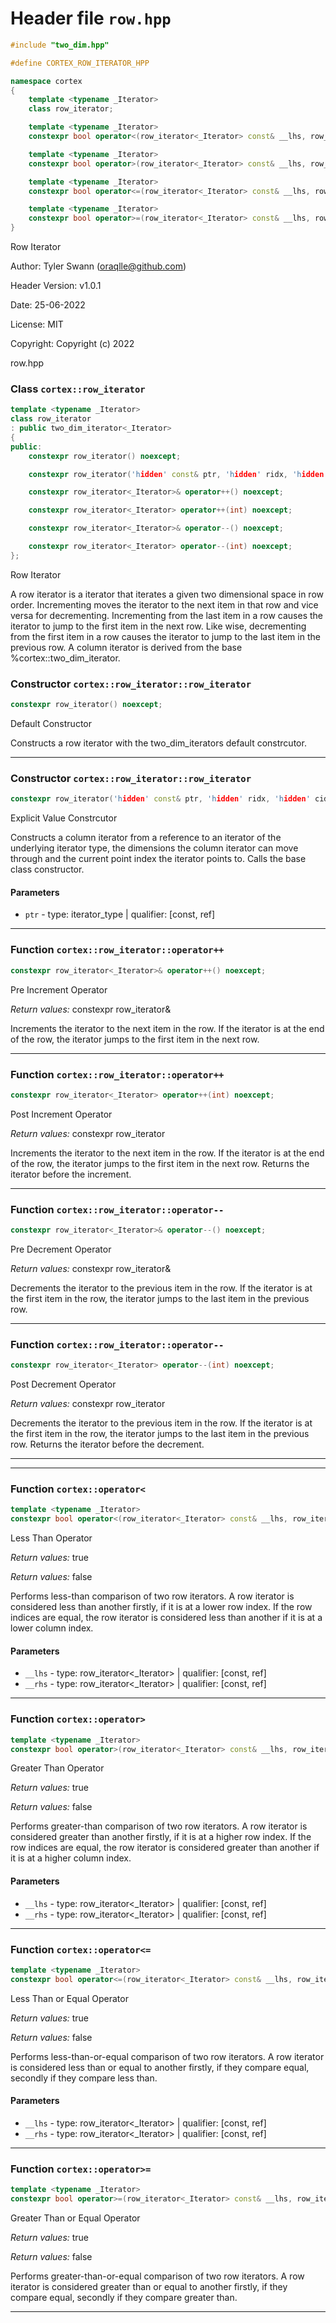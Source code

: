 # Header file `row.hpp`

``` cpp
#include "two_dim.hpp"

#define CORTEX_ROW_ITERATOR_HPP

namespace cortex
{
    template <typename _Iterator>
    class row_iterator;

    template <typename _Iterator>
    constexpr bool operator<(row_iterator<_Iterator> const& __lhs, row_iterator<_Iterator> const& __rhs) noexcept;

    template <typename _Iterator>
    constexpr bool operator>(row_iterator<_Iterator> const& __lhs, row_iterator<_Iterator> const& __rhs) noexcept;

    template <typename _Iterator>
    constexpr bool operator<=(row_iterator<_Iterator> const& __lhs, row_iterator<_Iterator> const& __rhs) noexcept;

    template <typename _Iterator>
    constexpr bool operator>=(row_iterator<_Iterator> const& __lhs, row_iterator<_Iterator> const& __rhs) noexcept;
}
```

Row Iterator

Author: Tyler Swann (oraqlle@github.com)

Header Version: v1.0.1

Date: 25-06-2022

License: MIT

Copyright: Copyright (c) 2022

row.hpp

### Class `cortex::row_iterator`

``` cpp
template <typename _Iterator>
class row_iterator
: public two_dim_iterator<_Iterator>
{
public:
    constexpr row_iterator() noexcept;

    constexpr row_iterator('hidden' const& ptr, 'hidden' ridx, 'hidden' cidx, 'hidden' row, 'hidden' col) noexcept;

    constexpr row_iterator<_Iterator>& operator++() noexcept;

    constexpr row_iterator<_Iterator> operator++(int) noexcept;

    constexpr row_iterator<_Iterator>& operator--() noexcept;

    constexpr row_iterator<_Iterator> operator--(int) noexcept;
};
```

Row Iterator

A row iterator is a iterator that iterates a given two dimensional space in row order. Incrementing moves the iterator to the next item in that row and vice versa for decrementing. Incrementing from the last item in a row causes the iterator to jump to the first item in the next row. Like wise, decrementing from the first item in a row causes the iterator to jump to the last item in the previous row. A column iterator is derived from the base %cortex::two\_dim\_iterator.

### Constructor `cortex::row_iterator::row_iterator`

``` cpp
constexpr row_iterator() noexcept;
```

Default Constructor

Constructs a row iterator with the two\_dim\_iterators default constrcutor.

-----

### Constructor `cortex::row_iterator::row_iterator`

``` cpp
constexpr row_iterator('hidden' const& ptr, 'hidden' ridx, 'hidden' cidx, 'hidden' row, 'hidden' col) noexcept;
```

Explicit Value Constrcutor

Constructs a column iterator from a reference to an iterator of the underlying iterator type, the dimensions the column iterator can move through and the current point index the iterator points to. Calls the base class constructor.

#### Parameters

  - `ptr` - type: iterator\_type | qualifier: \[const, ref\]

-----

### Function `cortex::row_iterator::operator++`

``` cpp
constexpr row_iterator<_Iterator>& operator++() noexcept;
```

Pre Increment Operator

*Return values:* constexpr row\_iterator&

Increments the iterator to the next item in the row. If the iterator is at the end of the row, the iterator jumps to the first item in the next row.

-----

### Function `cortex::row_iterator::operator++`

``` cpp
constexpr row_iterator<_Iterator> operator++(int) noexcept;
```

Post Increment Operator

*Return values:* constexpr row\_iterator

Increments the iterator to the next item in the row. If the iterator is at the end of the row, the iterator jumps to the first item in the next row. Returns the iterator before the increment.

-----

### Function `cortex::row_iterator::operator--`

``` cpp
constexpr row_iterator<_Iterator>& operator--() noexcept;
```

Pre Decrement Operator

*Return values:* constexpr row\_iterator&

Decrements the iterator to the previous item in the row. If the iterator is at the first item in the row, the iterator jumps to the last item in the previous row.

-----

### Function `cortex::row_iterator::operator--`

``` cpp
constexpr row_iterator<_Iterator> operator--(int) noexcept;
```

Post Decrement Operator

*Return values:* constexpr row\_iterator

Decrements the iterator to the previous item in the row. If the iterator is at the first item in the row, the iterator jumps to the last item in the previous row. Returns the iterator before the decrement.

-----

-----

### Function `cortex::operator<`

``` cpp
template <typename _Iterator>
constexpr bool operator<(row_iterator<_Iterator> const& __lhs, row_iterator<_Iterator> const& __rhs) noexcept;
```

Less Than Operator

*Return values:* true

*Return values:* false

Performs less-than comparison of two row iterators. A row iterator is considered less than  another firstly, if it is at a lower row index. If the row indices are equal, the row iterator is considered less than another if it is at a lower column index.

#### Parameters

  - `__lhs` - type: row\_iterator\<\_Iterator\> | qualifier: \[const, ref\]
  - `__rhs` - type: row\_iterator\<\_Iterator\> | qualifier: \[const, ref\]

-----

### Function `cortex::operator>`

``` cpp
template <typename _Iterator>
constexpr bool operator>(row_iterator<_Iterator> const& __lhs, row_iterator<_Iterator> const& __rhs) noexcept;
```

Greater Than Operator

*Return values:* true

*Return values:* false

Performs greater-than comparison of two row iterators. A row iterator is considered greater than another firstly, if it is at a higher row index. If the row indices are equal, the row iterator is considered greater than another if it is at a higher column index.

#### Parameters

  - `__lhs` - type: row\_iterator\<\_Iterator\> | qualifier: \[const, ref\]
  - `__rhs` - type: row\_iterator\<\_Iterator\> | qualifier: \[const, ref\]

-----

### Function `cortex::operator<=`

``` cpp
template <typename _Iterator>
constexpr bool operator<=(row_iterator<_Iterator> const& __lhs, row_iterator<_Iterator> const& __rhs) noexcept;
```

Less Than or Equal Operator

*Return values:* true

*Return values:* false

Performs less-than-or-equal comparison of two row iterators. A row iterator is considered less than or equal to another firstly, if they compare equal, secondly if they compare less than.

#### Parameters

  - `__lhs` - type: row\_iterator\<\_Iterator\> | qualifier: \[const, ref\]
  - `__rhs` - type: row\_iterator\<\_Iterator\> | qualifier: \[const, ref\]

-----

### Function `cortex::operator>=`

``` cpp
template <typename _Iterator>
constexpr bool operator>=(row_iterator<_Iterator> const& __lhs, row_iterator<_Iterator> const& __rhs) noexcept;
```

Greater Than or Equal Operator

*Return values:* true

*Return values:* false

Performs greater-than-or-equal comparison of two row iterators. A row iterator is considered greater than or equal to another firstly, if they compare equal, secondly if they compare greater than.

-----
